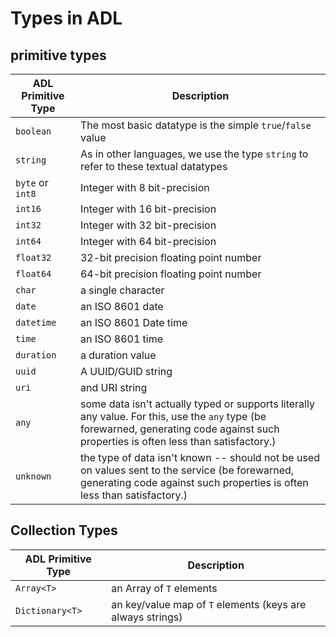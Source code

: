
Types in ADL 
===================

## primitive types

|ADL Primitive Type| Description|
|--|--|
|`boolean`| The most basic datatype is the simple `true`/`false` value|
|`string`| As in other languages, we use the type `string` to refer to these textual datatypes |
|`byte` or `int8` | Integer with 8 bit-precision |
|`int16` | Integer with 16 bit-precision |
|`int32` | Integer with 32 bit-precision |
|`int64` | Integer with 64 bit-precision |
|`float32`| 32-bit precision floating point number |
|`float64`| 64-bit precision floating point number |
|`char`| a single character |
|`date`| an ISO 8601 date |
|`datetime`| an ISO 8601 Date time |
|`time`| an ISO 8601 time |
|`duration`| a duration value |
|`uuid`| A UUID/GUID string |
|`uri`| and URI string |
|`any` | some data isn't actually typed or supports literally any value. For this, use the `any` type (be forewarned, generating code against such properties is often less than satisfactory.) |
|`unknown` | the type of data isn't known -- should not be used on values sent to the service (be forewarned, generating code against such properties is often less than satisfactory.) |

## Collection Types

|ADL Primitive Type| Description|
|--|--|
|`Array<T>` | an Array of `T` elements |
|`Dictionary<T>` | an key/value map of `T` elements  (keys are always strings)|

